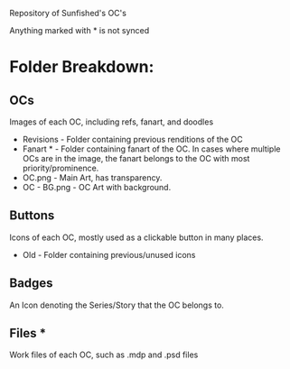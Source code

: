 Repository of Sunfished's OC's

Anything marked with * is not synced
# Folder Breakdown:
## OCs
Images of each OC, including refs, fanart, and doodles
- Revisions - Folder containing previous renditions of the OC
- Fanart * - Folder containing fanart of the OC. In cases where multiple OCs are in the image, the fanart belongs to the OC with most priority/prominence.
- OC.png - Main Art, has transparency.
- OC - BG.png - OC Art with background.
## Buttons
Icons of each OC, mostly used as a clickable button in many places.
- Old - Folder containing previous/unused icons
## Badges
An Icon denoting the Series/Story that the OC belongs to.
## Files *
Work files of each OC, such as .mdp and .psd files
